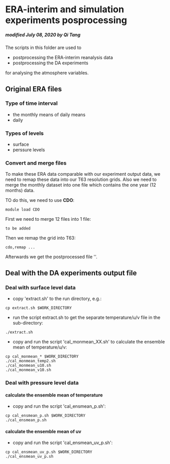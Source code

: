 # ERA-interim and simulation experiments posprocessing

##### modified July 08, 2020 by Qi Tang

The scripts in this folder are used to
 
* postprocessing the ERA-interim reanalysis data
* postprocessing the DA experiments

for analysing the atmosphere variables.
 
## Original ERA files

### Type of time interval

* the monthly means of daily means
* daily

### Types of levels

* surface
* perssure levels

### Convert and merge files

To make these ERA data comparable with our experiment output data, we need to remap these data into our T63 resolution grids. Also we need to merge the monthly dataset into one file which contains the one year (12 months) data.

TO do this, we need to use **CDO**:

```
module load CDO
```  

First we need to merge 12 files into 1 file:

```
to be added
```

Then we remap the grid into T63:

```
cdo,remap ...
```

Afterwards we get the postprocessed file ''.


## Deal with the DA experiments output file

### Deal with surface level data

* copy 'extract.sh' to the run directory, e.g.:

```
cp extract.sh $WORK_DIRECTORY
```
* run the script extract.sh to get the separate temperature/u/v file in the sub-directory:

```
./extract.sh
```

* copy and run the script 'cal_monmean_XX.sh' to calculate the ensemble mean of temperature/u/v:

```
cp cal_monmean_* $WORK_DIRECTORY
./cal_monmean_temp2.sh
./cal_monmean_u10.sh
./cal_monmean_v10.sh
```

### Deal with pressure level data

#### calculate the ensemble mean of temperature

* copy and run the script 'cal_ensmean_p.sh':

```
cp cal_ensmean_p.sh $WORK_DIRECTORY
./cal_ensmean_p.sh
```
 
#### calculate the ensemble mean of uv

* copy and run the script 'cal_ensmean_uv_p.sh':

```
cp cal_ensmean_uv_p.sh $WORK_DIRECTORY
./cal_ensmean_uv_p.sh
```



